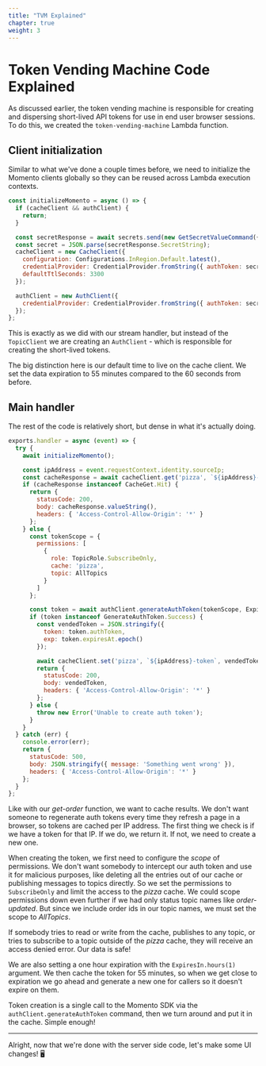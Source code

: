 ```yaml
---
title: "TVM Explained" 
chapter: true
weight: 3
---
```


# Token Vending Machine Code Explained

As discussed earlier, the token vending machine is responsible for creating and dispersing short-lived API tokens for use in end user browser sessions. To do this, we created the `token-vending-machine` Lambda function.

## Client initialization

Similar to what we've done a couple times before, we need to initialize the Momento clients globally so they can be reused across Lambda execution contexts.

```javascript
const initializeMomento = async () => {
  if (cacheClient && authClient) {
    return;
  }

  const secretResponse = await secrets.send(new GetSecretValueCommand({ SecretId: process.env.SECRET_ID }));
  const secret = JSON.parse(secretResponse.SecretString);
  cacheClient = new CacheClient({
    configuration: Configurations.InRegion.Default.latest(),
    credentialProvider: CredentialProvider.fromString({ authToken: secret.momento }),
    defaultTtlSeconds: 3300
  });

  authClient = new AuthClient({
    credentialProvider: CredentialProvider.fromString({ authToken: secret.momento })
  });
};
```

This is exactly as we did with our stream handler, but instead of the `TopicClient` we are creating an `AuthClient` - which is responsible for creating the short-lived tokens.

The big distinction here is our default time to live on the cache client. We set the data expiration to 55 minutes compared to the 60 seconds from before.

## Main handler

The rest of the code is relatively short, but dense in what it's actually doing.

```javascript
exports.handler = async (event) => {
  try {
    await initializeMomento();

    const ipAddress = event.requestContext.identity.sourceIp;
    const cacheResponse = await cacheClient.get('pizza', `${ipAddress}-token`);
    if (cacheResponse instanceof CacheGet.Hit) {
      return {
        statusCode: 200,
        body: cacheResponse.valueString(),
        headers: { 'Access-Control-Allow-Origin': '*' }
      };
    } else {
      const tokenScope = {
        permissions: [
          {
            role: TopicRole.SubscribeOnly,
            cache: 'pizza',
            topic: AllTopics
          }
        ]
      };

      const token = await authClient.generateAuthToken(tokenScope, ExpiresIn.hours(1));
      if (token instanceof GenerateAuthToken.Success) {
        const vendedToken = JSON.stringify({
          token: token.authToken,
          exp: token.expiresAt.epoch()
        });

        await cacheClient.set('pizza', `${ipAddress}-token`, vendedToken);
        return {
          statusCode: 200,
          body: vendedToken,
          headers: { 'Access-Control-Allow-Origin': '*' }
        };
      } else {
        throw new Error('Unable to create auth token');
      }
    }
  } catch (err) {
    console.error(err);
    return {
      statusCode: 500,
      body: JSON.stringify({ message: 'Something went wrong' }),
      headers: { 'Access-Control-Allow-Origin': '*' }
    };
  }
};
```

Like with our *get-order* function, we want to cache results. We don't want someone to regenerate auth tokens every time they refresh a page in a browser, so tokens are cached per IP address. The first thing we check is if we have a token for that IP. If we do, we return it. If not, we need to create a new one.

When creating the token, we first need to configure the *scope* of permissions. We don't want somebody to intercept our auth token and use it for malicious purposes, like deleting all the entries out of our cache or publishing messages to topics directly. So we set the permissions to `SubscribeOnly` and limit the access to the *pizza* cache. We could scope permissions down even further if we had only status topic names like *order-updated*. But since we include order ids in our topic names, we must set the scope to *AllTopics*.

If somebody tries to read or write from the cache, publishes to any topic, or tries to subscribe to a topic outside of the *pizza* cache, they will receive an access denied error. Our data is safe!

We are also setting a one hour expiration with the `ExpiresIn.hours(1)` argument. We then cache the token for 55 minutes, so when we get close to expiration we go ahead and generate a new one for callers so it doesn't expire on them.

Token creation is a single call to the Momento SDK via the `authClient.generateAuthToken` command, then we turn around and put it in the cache. Simple enough!

___

Alright, now that we're done with the server side code, let's make some UI changes! :desktop_computer: